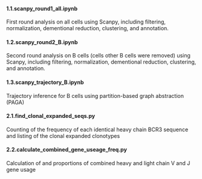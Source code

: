 #### 1.1.scanpy_round1_all.ipynb
First round analysis on all cells using Scanpy, including filtering, normalization, dementional reduction, clustering, and annotation.

#### 1.2.scanpy_round2_B.ipynb
Second round analysis on B cells (cells other B cells were removed) using Scanpy, including filtering, normalization, dementional reduction, clustering, and annotation.

#### 1.3.scanpy_trajectory_B.ipynb
Trajectory inference for B cells using partition-based graph abstraction (PAGA)

#### 2.1.find_clonal_expanded_seqs.py
Counting of the frequency of each identical heavy chain BCR3 sequence and listing of the clonal expanded clonotypes

#### 2.2.calculate_combined_gene_useage_freq.py
Calculation of and proportions of combined heavy and light chain V and J gene usage
